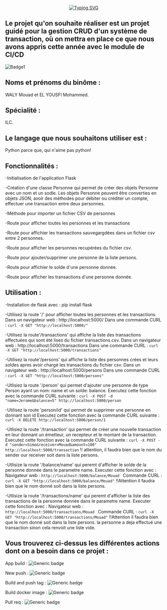 <p align="center">
<a href="https://git.io/typing-svg"><img src="https://readme-typing-svg.demolab.com?font=Fira+Code&pause=1000&width=435&lines=PROJECT+API+CI%2FCD+WITH+PYTHON.+ILC" alt="Typing SVG" /></a>
  </P>
  
## Le projet qu'on souhaite réaliser est un projet guidé pour la gestion CRUD d'un système de transaction, où on mettra en place ce que nous avons appris cette année avec le module de CI/CD

   ![Badge1](https://www.plunge.cloud/hs-fs/hubfs/cycle-devopsea2b.png?width=600&name=cycle-devops.png)



## Noms et prénoms du binôme : 
  WALY Mouad et EL YOUSFI Mohammed.


## Spécialité : 
  ILC.

## Le langage que nous souhaitons utiliser est :
  Python parce que, qui n'aime pas python!
  
## Fonctionnalités :

-Initialisation de l'application Flask

-Création d'une classe Personne qui permet de créer des objets Personne avec un nom et un sodle. Les objets Personne peuvent être converties en objets JSON, avoir des méthodes pour débiter ou créditer un compte, effectuer une transaction entre deux personnes.

-Méthode pour importer un fichier CSV de personnes

-Route pour afficher toutes les personnes et les transactions

-Route pour affichier les transactions sauvegargdées dans un fichier csv entre 2 personnes.

-Route pour afficher les personnes recupérées du fichier csv.

-Route pour ajouter/supprimer une personne de la liste persons.

-Route pour affichier le solde d'une personne donnée.

-Route pour afficher les transactions d'une personne donnée.


## Utilisation :

-Installation de flask avec :
    pip install flask
   
-Utilisez la route '/' pour afficher toutes les personnes et les transactions. 
    Dans un navigateur web : http://localhost:5000/ 
    Dans une commande CURL : ``curl -X GET "http://localhost:5000/"``
    
-Utilisez la route'/transactions' qui affiche la liste des transactions effectuées qui sont été lises du fichier transactions.csv.
    Dans un navigateur web : http://localhost:5000/transactions
    Dans une commande CURL : ``curl -X GET "http://localhost:5000/transactions"``
    
-Utilisez la route'/persons' qui affiche la liste des personnes crées et leurs soldes apres avoir chargé les transactions du fichier csv.
    Dans un navigateur web : http://localhost:5000/persons
    Dans une commande CURL : ``curl -X GET "http://localhost:5000/persons"``
    
     
-Utlisiez la route '/person' qui permet d'ajouter une personne de type Person ayant un nom: name et un solde: balance.
     Executez cette fonction avec la commande CURL suivante :
              ``curl -X POST -d "name=Jerome&balance=5" http://localhost:5000/person``
              
-Utilisez la route 'person/id' qui permet de supprimer une personne en donnant son id
     Executez cette fonction avec la commande CURL suivante :
          ``curl -X DELETE http://localhost:5000/person/1``

-Utlisiez la route '/transaction' qui permet de créer une nouvelle transaction en leur donnant un émetteur, un recepteur et le montant de la transaction.
    Executez cette fonction avec la commande CURL suivante :
                ``curl -X POST -d "sender=Simo&receiver=Mouad&amount=100" http://localhost:5000/transaction``
                !! attention, il faudra bien que le nom du sender our receiver soit dans la liste persons.

 -Utlisize la route '/balance/name' qui peremt d'afficher le solde de la personne donnée dans le parametre name.
    Executer cette fonction avec :
        Navigateur web : ``http://localhost:5000/balance/Mouad ``
        Commande CURL :  ``curl -X GET "http://localhost:5000/balance/Mouad"``
        !!Attention il faudra bien que le nom donné soit dans la liste persons.
        
 -Utlisize la route '/transactions/name' qui peremt d'afficher la liste des transactions de la personne donnée dans le parametre name.
    Executer cette fonction avec :
        Navigateur web : ``http://localhost:5000/transactions/Mouad ``
        Commande CURL :  ``curl -X GET "http://localhost:5000/transactions/Mouad"``
        !!Attention il faudra bien que le nom donné soit dans la liste persons.
        la personne a deja effectué une transaction  sinon cela renvoit une liste vide.

## Vous trouverez ci-dessus les différentes actions dont on a besoin dans ce projet : 

App build :
![Generic badge](https://github.com/mouadw/4A_ILC_CRUD_API_CI_CD/actions/workflows/appBuild.yml/badge.svg)

New push :
![Generic badge](https://github.com/mouadw/4A_ILC_CRUD_API_CI_CD/actions/workflows/newPush.yml/badge.svg)

Build and push tag :
![Generic badge](https://github.com/mouadw/4A_ILC_CRUD_API_CI_CD/actions/workflows/build_push.yml/badge.svg)

Build docker image :
![Generic badge](https://github.com/mouadw/4A_ILC_CRUD_API_CI_CD/actions/workflows/buildDockerImage.yml/badge.svg)

Pull req :
![Generic badge](https://github.com/mouadw/4A_ILC_CRUD_API_CI_CD/actions/workflows/pullReq.yml/badge.svg)


